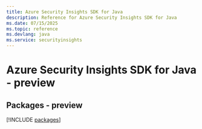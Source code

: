 ```yaml
---
title: Azure Security Insights SDK for Java
description: Reference for Azure Security Insights SDK for Java
ms.date: 07/15/2025
ms.topic: reference
ms.devlang: java
ms.service: securityinsights
---
```

# Azure Security Insights SDK for Java - preview
## Packages - preview
[!INCLUDE [packages](security-insights-index.md)]